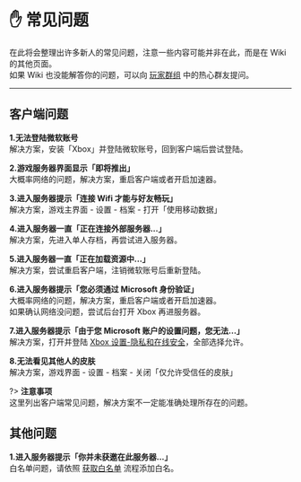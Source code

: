 <!-- guide/question -->

# ✋ 常见问题

在此将会整理出许多新人的常见问题，注意一些内容可能并非在此，而是在 Wiki 的其他页面。</br>
如果 Wiki 也没能解答你的问题，可以向 [玩家群组](community/players/groups) 中的热心群友提问。

---

## 客户端问题

**1.无法登陆微软账号** <br/>
解决方案，安装「Xbox」并登陆微软账号，回到客户端后尝试登陆。

**2.游戏服务器界面显示「即将推出」** <br/>
大概率网络的问题，解决方案，重启客户端或者开启加速器。

**3.进入服务器提示「连接 Wifi 才能与好友畅玩」** <br/>
解决方案，游戏主界面 - 设置 - 档案 - 打开「使用移动数据」

**4.进入服务器一直「正在连接外部服务器...」** <br/>
解决方案，先进入单人存档，再尝试进入服务器。

**5.进入服务器一直「正在加载资源中...」** <br/>
解决方案，尝试重启客户端，注销微软账号后重新登陆。

**6.进入服务器提示「您必须通过 Microsoft 身份验证」** <br/>
大概率网络的问题，解决方案，重启客户端或者开启加速器。<br/>
如果确认网络没问题，尝试后台打开 Xbox 再进服务器。

**7.进入服务器提示「由于您 Microsoft 账户的设置问题，您无法...」** <br/>
解决方案，打开并登陆 [Xbox 设置-隐私和在线安全](https://account.xbox.com/zh-cn/Settings?rtc=1&wa=wsignin1.0&activetab=main:privilegetab)，全部选择允许。

**8.无法看见其他人的皮肤** <br/>
解决方案，游戏界面 - 设置 - 档案 - 关闭「仅允许受信任的皮肤」

?> **注意事项** <br/>
这里列出客户端常见问题，解决方案不一定能准确处理所存在的问题。

## 其他问题

**1.进入服务器提示「你并未获邀在此服务器...」** <br/>
白名单问题，请依照 [获取白名单](guide/link?id=获取白名单) 流程添加白名。

